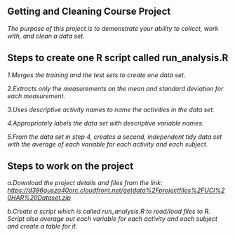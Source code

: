 ## Getting and Cleaning Course Project
*The purpose of this project is to demonstrate your ability to collect, work with, and clean a data set.*

## Steps to create one R script called run_analysis.R 
*1.Merges the training and the test sets to create one data set.*

*2.Extracts only the measurements on the mean and standard deviation for each measurement.*

*3.Uses descriptive activity names to name the activities in the data set.*

*4.Appropriately labels the data set with descriptive variable names.*

*5.From the data set in step 4, creates a second, independent tidy data set with the average of each variable for each activity and each subject.*

## Steps to work on the project
*a.Download the project details and files from the link: https://d396qusza40orc.cloudfront.net/getdata%2Fprojectfiles%2FUCI%20HAR%20Dataset.zip*

*b.Create a script which is called run_analysis.R to read/load files to R. Script also average out each variable for each activity and each subject and create a table for it.*
